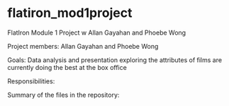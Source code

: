 # flatiron_mod1project
FlatIron Module 1 Project w Allan Gayahan and Phoebe Wong

Project members: Allan Gayahan and Phoebe Wong

Goals: Data analysis and presentation exploring the attributes of films are currently doing the best at the box office

Responsibilities:


Summary of the files in the repository:
